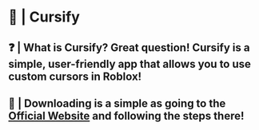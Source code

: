 # 👋 | Cursify
## ❓ | What is Cursify? Great question! Cursify is a simple, user-friendly app that allows you to use custom cursors in Roblox!
## 📩 | Downloading is a simple as going to the [Official Website](cursify.bluedragon.dev) and following the steps there!
